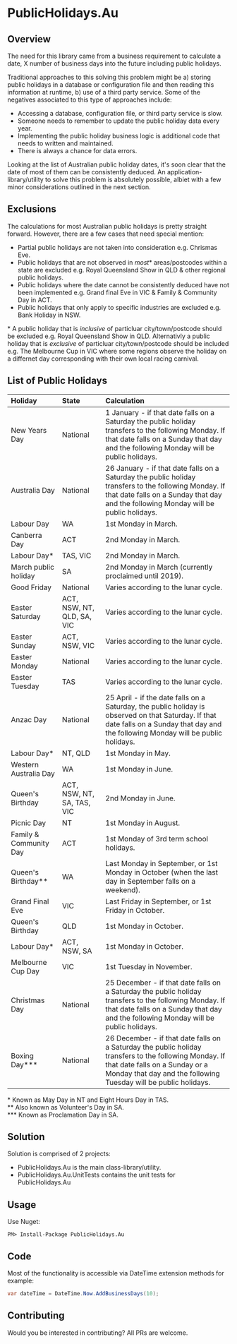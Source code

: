 # PublicHolidays.Au

## Overview

The need for this library came from a business requirement to calculate a date, X number of business days into the future including public holidays.

Traditional approaches to this solving this problem might be a) storing public holidays in a database or configuration file and then reading this information at runtime, b) use of a third party service. Some of the negatives associated to this type of approaches include:
* Accessing a database, configuration file, or third party service is slow.
* Someone needs to remember to update the public holiday data every year.
* Implementing the public holiday business logic is additional code that needs to written and maintained.  
* There is always a chance for data errors.

Looking at the list of Australian public holiday dates, it's soon clear that the date of most of them can be consistently deduced. An application-library/utility to solve this problem is absolutely possible, albiet with a few minor considerations outlined in the next section.

## Exclusions

The calculations for most Australian public holidays is pretty straight forward. However, there are a few cases that need special mention:

* Partial public holidays are not taken into consideration e.g. Chrismas Eve.
* Public holidays that are not observed in *most*\* areas/postcodes within a state are excluded e.g. Royal Queensland Show in QLD & other regional public holidays.
* Public holidays where the date cannot be consistently deduced have not been implemented e.g. Grand final Eve in VIC & Family & Community Day in ACT.
* Public holidays that only apply to specific industries are excluded e.g. Bank Holiday in NSW.

\* A public holiday that is *inclusive* of particluar city/town/postcode should be excluded e.g. Royal Queensland Show in QLD. Alternativly a public holiday that is *exclusive* of particluar city/town/postcode should be included e.g. The Melbourne Cup in VIC where some regions observe the holiday on a differnet day corresponding with their own local racing carnival.

## List of Public Holidays
| Holiday | State | Calculation |
| :--- | :--- | :--- |
| New Years Day | National | 1 January - if that date falls on a Saturday the public holiday transfers to the following Monday. If that date falls on a Sunday that day and the following Monday will be public holidays. |
| Australia Day | National | 26 January - if that date falls on a Saturday the public holiday transfers to the following Monday. If that date falls on a Sunday that day and the following Monday will be public holidays. |
| Labour Day | WA | 1st Monday in March. |
| Canberra Day | ACT | 2nd Monday in March. |
| Labour Day* | TAS, VIC | 2nd Monday in March. |
| March public holiday | SA | 2nd Monday in March (currently proclaimed until 2019). |
| Good Friday | National | Varies according to the lunar cycle. |
| Easter Saturday | ACT, NSW, NT, QLD, SA, VIC | Varies according to the lunar cycle. |
| Easter Sunday | ACT, NSW, VIC | Varies according to the lunar cycle. |
| Easter Monday | National | Varies according to the lunar cycle. |
| Easter Tuesday | TAS | Varies according to the lunar cycle. |
| Anzac Day | National | 25 April - if the date falls on a Saturday, the public holiday is observed on that Saturday. If that date falls on a Sunday that day and the following Monday will be public holidays. |
| Labour Day* | NT, QLD | 1st Monday in May. |
| Western Australia Day | WA | 1st Monday in June. |
| Queen's Birthday | ACT, NSW, NT, SA, TAS, VIC | 2nd Monday in June. |
| Picnic Day | NT | 1st Monday in August. |
| Family & Community Day | ACT | 1st Monday of 3rd term school holidays. |
| Queen's Birthday** | WA | Last Monday in September, or 1st Monday in October (when the last day in September falls on a weekend). |
| Grand Final Eve| VIC | Last Friday in September, or 1st Friday in October. |
| Queen's Birthday | QLD | 1st Monday in October. |
| Labour Day* | ACT, NSW, SA | 1st Monday in October. |
| Melbourne Cup Day | VIC | 1st Tuesday in November. |
| Christmas Day  | National | 25 December - if that date falls on a Saturday the public holiday transfers to the following Monday. If that date falls on a Sunday that day and the following Monday will be public holidays. |
| Boxing Day*** | National | 26 December - if that date falls on a Saturday the public holiday transfers to the following Monday. If that date falls on a Sunday or a Monday that day and the following Tuesday will be public holidays. |

\* Known as May Day in NT and Eight Hours Day in TAS.<br />
\*\* Also known as Volunteer's Day in SA.<br />
\*\*\* Known as Proclamation Day in SA.

## Solution
Solution is comprised of 2 projects:
* PublicHolidays.Au is the main class-library/utility.
* PublicHolidays.Au.UnitTests contains the unit tests for PublicHolidays.Au

## Usage
Use Nuget:
```
PM> Install-Package PublicHolidays.Au
```

## Code
Most of the functionality is accessible via DateTime extension methods for example:
```c#
var dateTime = DateTime.Now.AddBusinessDays(10);
```

## Contributing
Would you be interested in contributing? All PRs are welcome.